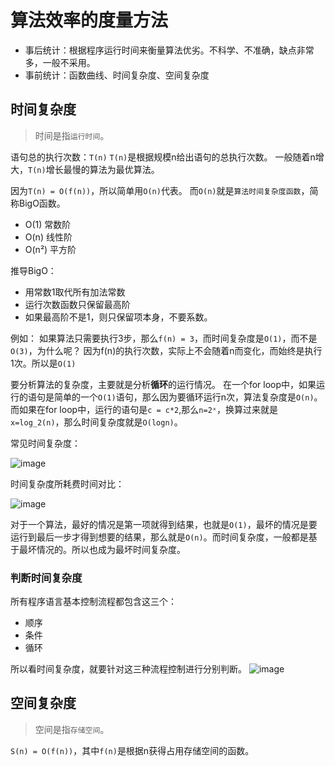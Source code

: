 # 算法效率的度量方法

- 事后统计：根据程序运行时间来衡量算法优劣。不科学、不准确，缺点非常多，一般不采用。
- 事前统计：函数曲线、时间复杂度、空间复杂度

## 时间复杂度
> 时间是指`运行时间`。

语句总的执行次数：`T(n)`
`T(n)`是根据规模n给出语句的总执行次数。
一般随着n增大，`T(n)`增长最慢的算法为最优算法。

因为`T(n) = O(f(n))`，所以简单用`O(n)`代表。
而`O(n)`就是`算法时间复杂度函数`，简称BigO函数。


- O(1) 常数阶
- O(n) 线性阶
- O(n²) 平方阶

推导BigO：
- 用常数1取代所有加法常数
- 运行次数函数只保留最高阶
- 如果最高阶不是1，则只保留项本身，不要系数。

例如：
如果算法只需要执行3步，那么`f(n) = 3`，而时间复杂度是`O(1)`，而不是`O(3)`，为什么呢？
因为f(n)的执行次数，实际上不会随着n而变化，而始终是执行1次。所以是`O(1)`


要分析算法的复杂度，主要就是分析**循环**的运行情况。
在一个for loop中，如果运行的语句是简单的一个`O(1)`语句，那么因为要循环运行n次，算法复杂度是`O(n)`。
而如果在for loop中，运行的语句是`c = c*2`,那么`n=2ˣ`，换算过来就是`x=log_2(n)`，那么时间复杂度就是`O(logn)`。

常见时间复杂度：

![image](https://user-images.githubusercontent.com/14041622/48190611-24f1a200-e37e-11e8-9f87-90390f462461.png)


时间复杂度所耗费时间对比：

![image](https://user-images.githubusercontent.com/14041622/52837801-3095f700-312b-11e9-85ff-705d17234003.png)

对于一个算法，最好的情况是第一项就得到结果，也就是`O(1)`，最坏的情况是要运行到最后一步才得到想要的结果，那么就是`O(n)`。而时间复杂度，一般都是基于最坏情况的。所以也成为最坏时间复杂度。


### 判断时间复杂度

所有程序语言基本控制流程都包含这三个：
- 顺序
- 条件
- 循环

所以看时间复杂度，就要针对这三种流程控制进行分别判断。
![image](https://user-images.githubusercontent.com/14041622/48298573-7cb51800-e4fa-11e8-99f7-f1dd54e04f17.png)



## 空间复杂度
> 空间是指`存储空间`。

`S(n) = O(f(n))`，其中`f(n)`是根据n获得占用存储空间的函数。

